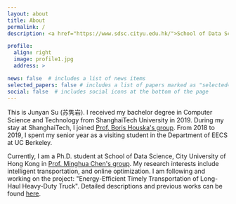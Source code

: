 ```yaml
---
layout: about
title: About
permalink: /
description: <a href="https://www.sdsc.cityu.edu.hk/">School of Data Science, City University of Hong Kong</a>. 

profile:
  align: right
  image: profile1.jpg
  address: >

news: false  # includes a list of news items
selected_papers: false # includes a list of papers marked as "selected={true}"
social: false  # includes social icons at the bottom of the page
---
```


This is Junyan Su (苏隽岩). I received my bachelor degree in Computer Science and Technology from ShanghaiTech University in 2019. During my stay at ShanghaiTech, I joined [Prof. Boris Houska's group](http://faculty.sist.shanghaitech.edu.cn/faculty/boris/). 
From 2018 to 2019, I spent my senior year as a visiting student in the Department of EECS at UC Berkeley. 

Currently, I am a Ph.D. student at School of Data Science, City University of Hong Kong in [Prof. Minghua Chen's group](http://personal.cityu.edu.hk/mchen88/index.html). 
My research interests include intelligent transportation, and online optimization. I am following and working on the project: "Energy-Efficient Timely Transportation of Long-Haul Heavy-Duty Truck". Detailed descriptions and previous works can be found [here](http://personal.cityu.edu.hk/mchen88/projects/trucking.html).



